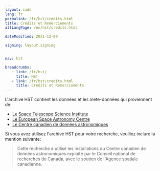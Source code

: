 ```yaml
---
layout: cadc
lang: fr
permalink: /fr/hst/credits.html
title: Crédits et Remerciements
altLangPage: /en/hst/credits.html

dateModified: 2021-12-09

signing: layout.signing


nav: hst

breadcrumbs:
   - link: /fr/hst/
     title: HST
   - link: /fr/hst/credits.html
     title: Crédits et Remerciements
---
```


<p>
L'archive HST contient les donn&eacute;es et les m&eacute;te-donn&eacute;es qui proviennent de:
</p>
<ul>
   <li><a rel="external" href="http://archive.stsci.edu">Le Space Telescope Science Institute</a></li>
   <li><a rel="external" href="http://www.sciops.esa.int/index.php?project=HST">Le European Space Astronomy Centre</a></li>
   <li><a href="/fr">Le Centre canadien de donn&eacute;es astronomiques</a></li>
</ul>
<p> Si vous avez utilisez l'archive HST pour votre recherche, veuillez inclure la mention suivante: </p>
<blockquote>
Cette recherche a utilis&eacute; les installations du Centre
canadien de
donn&eacute;es astronomiques exploit&eacute; par le Conseil
national de recherches
du Canada, avec le soutien de l'Agence spatiale canadienne.
</blockquote>
